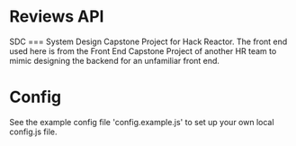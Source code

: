 # Reviews API

SDC === System Design Capstone Project for Hack Reactor. The front end used here is from the Front End Capstone Project of another HR team to mimic designing the backend for an unfamiliar front end.

# Config

See the example config file 'config.example.js' to set up your own local config.js file.
